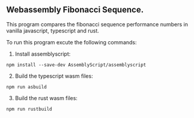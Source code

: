 ## Webassembly Fibonacci Sequence.

This program compares the fibonacci sequence performance numbers in vanilla javascript, typescript and rust.

To run this program excute the following commands:

1. Install assemblyscript:

`npm install --save-dev AssemblyScript/assemblyscript`

2. Build the typescript wasm files:

`npm run asbuild`

3. Build the rust wasm files:

`npm run rustbuild`